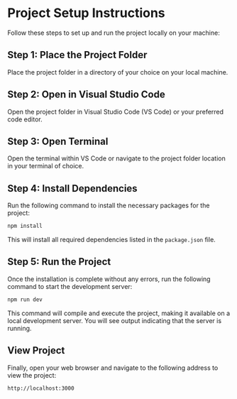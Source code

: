 # Project Setup Instructions

Follow these steps to set up and run the project locally on your machine:

## Step 1: Place the Project Folder

Place the project folder in a directory of your choice on your local machine.

## Step 2: Open in Visual Studio Code

Open the project folder in Visual Studio Code (VS Code) or your preferred code editor.

## Step 3: Open Terminal

Open the terminal within VS Code or navigate to the project folder location in your terminal of choice.

## Step 4: Install Dependencies

Run the following command to install the necessary packages for the project:

```bash
npm install
```

This will install all required dependencies listed in the `package.json` file.

## Step 5: Run the Project

Once the installation is complete without any errors, run the following command to start the development server:

```bash
npm run dev
```

This command will compile and execute the project, making it available on a local development server. You will see output indicating that the server is running.

## View Project

Finally, open your web browser and navigate to the following address to view the project:

```
http://localhost:3000
```
